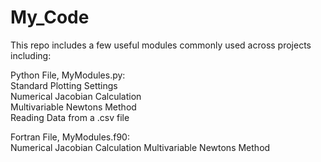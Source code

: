 # My_Code
This repo includes a few useful modules commonly used across projects including:  

Python File, MyModules.py:  
Standard Plotting Settings  
Numerical Jacobian Calculation  
Multivariable Newtons Method  
Reading Data from a .csv file  

Fortran File, MyModules.f90:  
Numerical Jacobian Calculation
Multivariable Newtons Method
